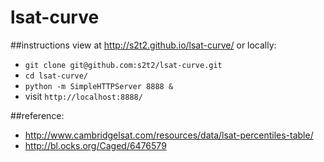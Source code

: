 # lsat-curve

##instructions
view at http://s2t2.github.io/lsat-curve/ or locally:

 + `git clone git@github.com:s2t2/lsat-curve.git`
 + `cd lsat-curve/`
 + `python -m SimpleHTTPServer 8888 &`
 + visit `http://localhost:8888/`

##reference:
  + http://www.cambridgelsat.com/resources/data/lsat-percentiles-table/
  + http://bl.ocks.org/Caged/6476579
